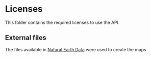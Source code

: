 # Licenses

This folder contains the required licenses to use the API.

## External files

The files available in [Natural Earth Data](http://www.naturalearthdata.com/downloads/) were used to create the maps

